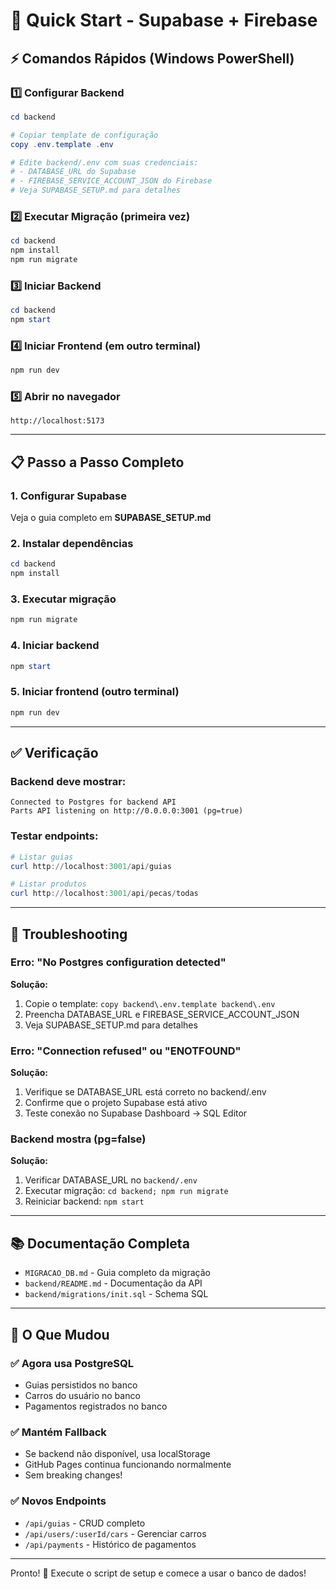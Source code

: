 # 🚀 Quick Start - Supabase + Firebase

## ⚡ Comandos Rápidos (Windows PowerShell)

### 1️⃣ Configurar Backend
```powershell
cd backend

# Copiar template de configuração
copy .env.template .env

# Edite backend/.env com suas credenciais:
# - DATABASE_URL do Supabase
# - FIREBASE_SERVICE_ACCOUNT_JSON do Firebase
# Veja SUPABASE_SETUP.md para detalhes
```

### 2️⃣ Executar Migração (primeira vez)
```powershell
cd backend
npm install
npm run migrate
```

### 3️⃣ Iniciar Backend
```powershell
cd backend
npm start
```

### 4️⃣ Iniciar Frontend (em outro terminal)
```powershell
npm run dev
```

### 5️⃣ Abrir no navegador
```
http://localhost:5173
```

---

## 📋 Passo a Passo Completo

### 1. Configurar Supabase
Veja o guia completo em **SUPABASE_SETUP.md**

### 2. Instalar dependências
```powershell
cd backend
npm install
```

### 3. Executar migração
```powershell
npm run migrate
```

### 4. Iniciar backend
```powershell
npm start
```

### 5. Iniciar frontend (outro terminal)
```powershell
npm run dev
```

---

## ✅ Verificação

### Backend deve mostrar:
```
Connected to Postgres for backend API
Parts API listening on http://0.0.0.0:3001 (pg=true)
```

### Testar endpoints:
```powershell
# Listar guias
curl http://localhost:3001/api/guias

# Listar produtos
curl http://localhost:3001/api/pecas/todas
```

---

## 🐛 Troubleshooting

### Erro: "No Postgres configuration detected"
**Solução:** 
1. Copie o template: `copy backend\.env.template backend\.env`
2. Preencha DATABASE_URL e FIREBASE_SERVICE_ACCOUNT_JSON
3. Veja SUPABASE_SETUP.md para detalhes

### Erro: "Connection refused" ou "ENOTFOUND"
**Solução:** 
1. Verifique se DATABASE_URL está correto no backend/.env
2. Confirme que o projeto Supabase está ativo
3. Teste conexão no Supabase Dashboard → SQL Editor

### Backend mostra (pg=false)
**Solução:** 
1. Verificar DATABASE_URL no `backend/.env`
2. Executar migração: `cd backend; npm run migrate`
3. Reiniciar backend: `npm start`

---

## 📚 Documentação Completa

- `MIGRACAO_DB.md` - Guia completo da migração
- `backend/README.md` - Documentação da API
- `backend/migrations/init.sql` - Schema SQL

---

## 🎯 O Que Mudou

### ✅ Agora usa PostgreSQL
- Guias persistidos no banco
- Carros do usuário no banco
- Pagamentos registrados no banco

### ✅ Mantém Fallback
- Se backend não disponível, usa localStorage
- GitHub Pages continua funcionando normalmente
- Sem breaking changes!

### ✅ Novos Endpoints
- `/api/guias` - CRUD completo
- `/api/users/:userId/cars` - Gerenciar carros
- `/api/payments` - Histórico de pagamentos

---

Pronto! 🎉 Execute o script de setup e comece a usar o banco de dados!
